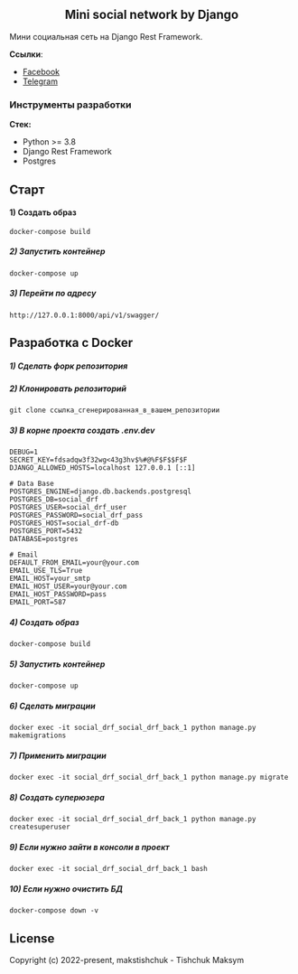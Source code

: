<h2 align="center">Mini social network by Django</h2>

Мини социальная сеть на Django Rest Framework.

**Ссылки**:
- [Facebook](https://www.facebook.com/profile.php?id=100012110915966)
- [Telegram](https://t.me/maks_tishchuk)

### Инструменты разработки

**Стек:**
- Python >= 3.8
- Django Rest Framework
- Postgres

## Старт

#### 1) Создать образ

    docker-compose build

##### 2) Запустить контейнер

    docker-compose up

##### 3) Перейти по адресу

    http://127.0.0.1:8000/api/v1/swagger/

## Разработка с Docker

##### 1) Сделать форк репозитория

##### 2) Клонировать репозиторий

    git clone ссылка_сгенерированная_в_вашем_репозитории

##### 3) В корне проекта создать .env.dev

    DEBUG=1
    SECRET_KEY=fdsadqw3f32wg<43g3hv$%#@%F$F$$F$F
    DJANGO_ALLOWED_HOSTS=localhost 127.0.0.1 [::1]

    # Data Base
    POSTGRES_ENGINE=django.db.backends.postgresql
    POSTGRES_DB=social_drf
    POSTGRES_USER=social_drf_user
    POSTGRES_PASSWORD=social_drf_pass
    POSTGRES_HOST=social_drf-db
    POSTGRES_PORT=5432
    DATABASE=postgres

    # Email
    DEFAULT_FROM_EMAIL=your@your.com
    EMAIL_USE_TLS=True
    EMAIL_HOST=your_smtp
    EMAIL_HOST_USER=your@your.com
    EMAIL_HOST_PASSWORD=pass
    EMAIL_PORT=587

##### 4) Создать образ

    docker-compose build

##### 5) Запустить контейнер

    docker-compose up

##### 6) Сделать миграции

    docker exec -it social_drf_social_drf_back_1 python manage.py makemigrations

##### 7) Применить миграции

    docker exec -it social_drf_social_drf_back_1 python manage.py migrate

##### 8) Создать суперюзера

    docker exec -it social_drf_social_drf_back_1 python manage.py createsuperuser

##### 9) Если нужно зайти в консоли в проект

    docker exec -it social_drf_social_drf_back_1 bash

##### 10) Если нужно очистить БД

    docker-compose down -v

## License

Copyright (c) 2022-present, makstishchuk - Tishchuk Maksym